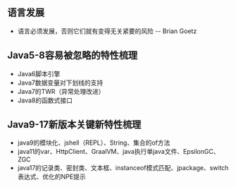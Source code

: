 ## 语言发展
- 语言必须发展，否则它们就有变得无关紧要的风险 -- Brian Goetz

## Java5-8容易被忽略的特性梳理
- Java6脚本引擎
- Java7数据变量对下划线的支持
- Java7的TWR（异常处理改进）
- Java8的函数式接口

## Java9-17新版本关键新特性梳理
- java9的模块化、jshell（REPL）、String、集合的of方法
- java11的var、HttpClient、GraalVM、java执行单java文件、EpsilonGC、ZGC
- java17的记录类、密封类、文本框、instanceof模式匹配、jpackage、switch表达式、优化的NPE提示